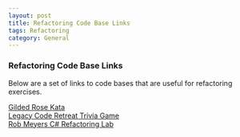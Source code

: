 ```yaml
---
layout: post
title: Refactoring Code Base Links
tags: Refactoring
category: General
---
```


### Refactoring Code Base Links ###

Below are a set of links to code bases that are useful for refactoring exercises.  

[Gilded Rose Kata](https://github.com/emilybache/GildedRose-Refactoring-Kata)  
[Legacy Code Retreat Trivia Game](https://github.com/jbrains/trivia)  
[Rob Meyers C# Refactoring Lab](https://github.com/AgileInstitute/labs-csharp-nunit)  
